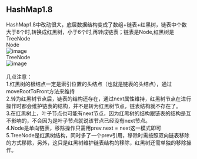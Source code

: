 HashMap1.8
---
HashMap1.8中改动很大，底层数据结构变成了数组+链表+红黑树，链表中个数大于8个时,转换成红黑树，小于6个时,再转成链表；链表是Node,红黑树是TreeNode<br>
Node<br>
![image](https://github.com/wangda7/77/blob/master/picture/14.png)<br>
TreeNode<br>
![image](https://github.com/wangda7/77/blob/master/picture/15.png)<br>
<br>
几点注意：<br>
1.红黑树的根结点一定是索引位置的头结点（也就是链表的头结点），通过moveRootToFront方法来维持<br>
2.转为红黑树节点后，链表的结构还存在，通过next属性维持，红黑树节点在进行操作时都会维护链表的结构，并不是转为红黑树节点，链表结构就不存在了。<br>
3.在红黑树上，叶子节点也可能有next节点，因为红黑树的结构跟链表的结构是互不影响的，不会因为是叶子节点就说该节点已经没有next节点。<br>
4.Node是单向链表，移除操作只需用prev.next = next这一模式即可<br>
5.TreeNode是红黑树结构，同时多了一个prev引用，移除时需按照双向链表移除的方式移除，另外，这只是红黑树维护链表结构的移除，红黑树还需单独的移除操作。<br>
